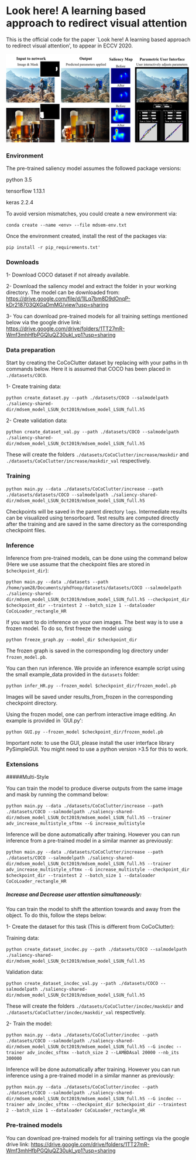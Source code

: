 # Look here! A learning based approach to redirect visual attention
This is the official code for the paper `Look here! A learning based approach to redirect visual attention', to appear in ECCV 2020.

![Teaser](./ims/Teaser_fig.png)
### Environment
The pre-trained saliency model assumes the followed package versions: 

python 3.5 

tensorflow 1.13.1

keras 2.2.4

To avoid version mismatches, you could create a new environment via:

    conda create --name <env> --file mdsem-env.txt
    
Once the environment created, install the rest of the packages via: 

    pip install -r pip_requirements.txt' 


### Downloads
1- Download COCO dataset if not already available. 

2- Download the saliency model and extract the folder in your working directory. The model can be downloaded from: https://drive.google.com/file/d/1ILq7bm8D9dOnqP-kDr218703QXGaDmMG/view?usp=sharing
 
3- You can download pre-trained models for all training settings mentioned below via the google drive link:  https://drive.google.com/drive/folders/1TT27mR-Wmf3mhHfbPGQluQZ30ukl_yp1?usp=sharing

### Data preparation
Start by creating the CoCoClutter dataset by replacing with your paths in th commands below. Here it is assumed that COCO has been placed in `./datasets/COCO`.

1- Create training data:

    python create_dataset.py --path ./datasets/COCO --salmodelpath ./saliency-shared-dir/mdsem_model_LSUN_Oct2019/mdsem_model_LSUN_full.h5

2- Create validation data:

    python create_dataset_val.py --path ./datasets/COCO --salmodelpath ./saliency-shared-dir/mdsem_model_LSUN_Oct2019/mdsem_model_LSUN_full.h5

These will create the folders `./datasets/CoCoClutter/increase/maskdir` and `./datasets/CoCoClutter/increase/maskdir_val` respectively.

### Training

    python main.py --data ./datasets/CoCoClutter/increase --path ./datasets/datasets/COCO --salmodelpath ./saliency-shared-dir/mdsem_model_LSUN_Oct2019/mdsem_model_LSUN_full.h5

Checkpoints will be saved in the parent directory `logs`. 
Intermediate results can be visualized using tensorboard. 
Test results are computed directly after the training and are saved in the same directory as the corresponding checkpoint files. 

### Inference
Inference from pre-trained models, can be done using the command below (Here we use assume that the checkpoint files are stored in `$checkpoint_dir`): 

    python main.py --data ./datasets --path /home/yam28/Documents/phdYoop/datasets/datasets/COCO --salmodelpath ./saliency-shared-dir/mdsem_model_LSUN_Oct2019/mdsem_model_LSUN_full.h5 --checkpoint_dir $checkpoint_dir --traintest 2 --batch_size 1 --dataloader CoCoLoader_rectangle_HR

If you want to do inference on your own images. The best way is to use a frozen model. To do so, first freeze the model using: 

    python freeze_graph.py --model_dir $checkpoint_dir

The frozen graph is saved in the corresponding log directory under `frozen_model.pb`. 

You can then run inference. We provide an inference example script using the small example_data provided in the `datasets` folder: 

    python infer_HR.py --frozen_model $checkpoint_dir/frozen_model.pb

Images will be saved under results_from_frozen in the corresponding checkpoint directory. 

Using the frozen model, one can perfrom interactive image editing. An example is provided in `GUI.py':

    python GUI.py --frozen_model $checkpoint_dir/frozen_model.pb

Important note: to use the GUI, please install the user interface library PySimpleGUI. You might need to use a python version >3.5 for this to work.  
### Extensions 

#####Multi-Style

You can train the model to produce diverse outputs from the same image and mask by running the command below:

    python main.py --data ./datasets/CoCoClutter/increase --path ./datasets/COCO --salmodelpath ./saliency-shared-dir/mdsem_model_LSUN_Oct2019/mdsem_model_LSUN_full.h5 --trainer adv_increase_multistyle_sftmx --G increase_multistyle 
 
Inference will be done automatically after training. However you can run inference from a pre-trained model in a similar manner as previously:
 
    python main.py --data ./datasets/CoCoClutter/increase --path ./datasets/COCO --salmodelpath ./saliency-shared-dir/mdsem_model_LSUN_Oct2019/mdsem_model_LSUN_full.h5 --trainer adv_increase_multistyle_sftmx --G increase_multistyle --checkpoint_dir $checkpoint_dir --traintest 2 --batch_size 1 --dataloader CoCoLoader_rectangle_HR

##### Increase and Decrease user attention simultaneously: 

You can train the model to shift the attention towards and away from the object. To do this, follow the steps below: 

1- Create the dataset for this task (This is different from CoCoClutter):

Training data:

    python create_dataset_incdec.py --path ./datasets/COCO --salmodelpath ./saliency-shared-dir/mdsem_model_LSUN_Oct2019/mdsem_model_LSUN_full.h5
Validation data:    

    python create_dataset_incdec_val.py --path ./datasets/COCO --salmodelpath ./saliency-shared-dir/mdsem_model_LSUN_Oct2019/mdsem_model_LSUN_full.h5

These will create the folders `./datasets/CoCoClutter/incdec/maskdir` and `./datasets/CoCoClutter/incdec/maskdir_val` respectively.

2- Train the model:

    python main.py --data ./datasets/CoCoClutter/incdec --path ./datasets/COCO --salmodelpath ./saliency-shared-dir/mdsem_model_LSUN_Oct2019/mdsem_model_LSUN_full.h5 --G incdec --trainer adv_incdec_sftmx --batch_size 2 --LAMBDAsal 20000 --nb_its 300000

 Inference will be done automatically after training. However you can run inference using a pre-trained model in a similar manner as previously:

    python main.py --data ./datasets/CoCoClutter/incdec --path ./datasets/COCO --salmodelpath ./saliency-shared-dir/mdsem_model_LSUN_Oct2019/mdsem_model_LSUN_full.h5 --G incdec --trainer adv_incdec_sftmx --checkpoint_dir $checkpoint_dir --traintest 2 --batch_size 1 --dataloader CoCoLoader_rectangle_HR

### Pre-trained models

You can download pre-trained models for all training settings via the google drive link:  https://drive.google.com/drive/folders/1TT27mR-Wmf3mhHfbPGQluQZ30ukl_yp1?usp=sharing
